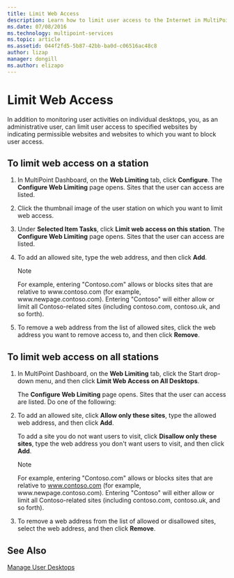 ```yaml
---
title: Limit Web Access
description: Learn how to limit user access to the Internet in MultiPoint Services
ms.date: 07/08/2016
ms.technology: multipoint-services
ms.topic: article
ms.assetid: 044f2fd5-5b87-42bb-ba0d-c06516ac48c8
author: lizap
manager: dongill
ms.author: elizapo
---
```

# Limit Web Access
In addition to monitoring user activities on individual desktops, you, as an administrative user, can limit user access to specified websites by indicating permissible websites and websites to which you want to block user access.

## To limit web access on a station

1. In MultiPoint Dashboard, on the **Web Limiting** tab, click **Configure**. The **Configure Web Limiting** page opens. Sites that the user can access are listed.

2. Click the thumbnail image of the user station on which you want to limit web access.

3. Under **Selected Item Tasks**, click **Limit web access on this station**. The **Configure Web Limiting** page opens. Sites that the user can access are listed.

4. To add an allowed site, type the web address, and then click **Add**.

   > [!NOTE]
   > For example, entering "Contoso.com" allows or blocks sites that are relative to www\.contoso.com (for example, www\.newpage.contoso.com). Entering "Contoso" will either allow or limit all Contoso-related sites (including contoso.com, contoso.uk, and so forth).

5. To remove a web address from the list of allowed sites, click the web address you want to remove access to, and then click **Remove**.

## To limit web access on all stations

1. In MultiPoint Dashboard, on the **Web Limiting** tab, click the Start drop\-down menu, and then click **Limit Web Access on All Desktops**.

   The **Configure Web Limiting** page opens. Sites that the user can access are listed. Do one of the following:

2. To add an allowed site, click **Allow only these sites**, type the allowed web address, and then click **Add**.

   To add a site you do not want users to visit, click **Disallow only these sites**, type the web address you don't want users to visit, and then click **Add**.

   > [!NOTE]
   > For example, entering "Contoso.com" allows or blocks sites that are relative to www.contoso.com (for example, www\.newpage.contoso.com). Entering "Contoso" will either allow or limit all Contoso-related sites (including contoso.com, contoso.uk, and so forth).

3. To remove a web address from the list of allowed or disallowed sites, select the web address, and then click **Remove**.

## See Also
[Manage User Desktops](manage-user-desktops-using-multipoint-dashboard.md)
